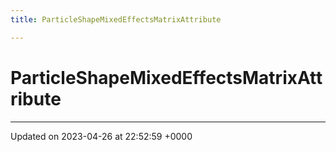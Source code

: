 ```yaml
---
title: ParticleShapeMixedEffectsMatrixAttribute

---
```


# ParticleShapeMixedEffectsMatrixAttribute





-------------------------------

Updated on 2023-04-26 at 22:52:59 +0000